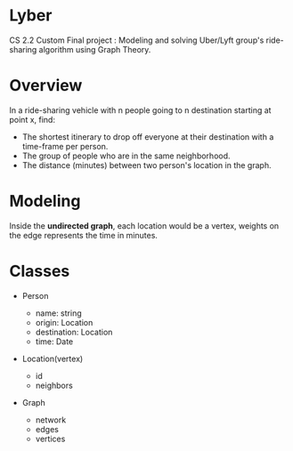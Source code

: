 # Lyber

CS 2.2 Custom Final project : Modeling and solving Uber/Lyft group's ride-sharing algorithm using Graph Theory.

# Overview
In a ride-sharing vehicle with n people going to n destination starting at point x,  find: 
* The shortest itinerary  to drop off everyone at their destination with a time-frame per person.
* The group of people who are in the same neighborhood.
* The distance (minutes) between two person's location in the graph.


# Modeling
Inside the <b>undirected graph</b>, each location would be a vertex, weights on the edge represents the time in minutes.

# Classes
- Person
    - name: string
    - origin: Location
    - destination: Location
    - time: Date

- Location(vertex)
    - id
    - neighbors

- Graph
    - network
    - edges 
    - vertices
